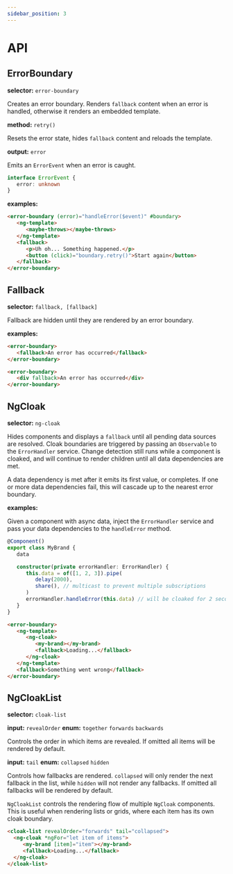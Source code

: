 ```yaml
---
sidebar_position: 3
---
```


# API

## ErrorBoundary

**selector:** `error-boundary`

Creates an error boundary. Renders `fallback` content when an error is handled,
otherwise it renders an embedded template.

**method:** `retry()`

Resets the error state, hides `fallback` content and reloads the template.

**output:** `error`

Emits an `ErrorEvent` when an error is caught.

```ts
interface ErrorEvent {
   error: unknown
}
```

**examples:**

```html
<error-boundary (error)="handleError($event)" #boundary>
   <ng-template>
      <maybe-throws></maybe-throws>
   </ng-template>
   <fallback>
      <p>Uh oh... Something happened.</p>
      <button (click)="boundary.retry()">Start again</button>
   </fallback>
</error-boundary>
```

## Fallback

**selector:** `fallback, [fallback]`

Fallback are hidden until they are rendered by an error boundary.

**examples:**

```html
<error-boundary>
   <fallback>An error has occurred</fallback>
</error-boundary>
```

```html
<error-boundary>
   <div fallback>An error has occurred</div>
</error-boundary>
```

## NgCloak

**selector:** `ng-cloak`

Hides components and displays a `fallback` until all pending data sources are resolved. Cloak boundaries are triggered
by passing an `Observable` to the `ErrorHandler` service. Change detection still runs while a component is cloaked,
and will continue to render children until all data dependencies are met.

A data dependency is met after it emits its first value, or completes. If one or more data dependencies fail, this
will cascade up to the nearest error boundary.

**examples:**

Given a component with async data, inject the `ErrorHandler` service and pass your data dependencies to the `handleError`
method.

```ts
@Component()
export class MyBrand {
   data

   constructor(private errorHandler: ErrorHandler) {
      this.data = of([1, 2, 3]).pipe(
         delay(2000),
         share(), // multicast to prevent multiple subscriptions
      )
      errorHandler.handleError(this.data) // will be cloaked for 2 seconds
   }
}
```

```html
<error-boundary>
   <ng-template>
      <ng-cloak>
         <my-brand></my-brand>
         <fallback>Loading...</fallback>
      </ng-cloak>
   </ng-template>
   <fallback>Something went wrong</fallback>
</error-boundary>
```

## NgCloakList

**selector:** `cloak-list`

**input:** `revealOrder` **enum:** `together` `forwards` `backwards`

Controls the order in which items are revealed. If omitted all items will be rendered by default.

**input:** `tail` **enum:** `collapsed` `hidden`

Controls how fallbacks are rendered. `collapsed` will only render the next fallback in the list, while `hidden` will
not render any fallbacks. If omitted all fallbacks will be rendered by default.

`NgCloakList` controls the rendering flow of multiple `NgCloak` components. This is useful when rendering lists or grids, where each
item has its own cloak boundary.

```html
<cloak-list revealOrder="forwards" tail="collapsed">
  <ng-cloak *ngFor="let item of items">
     <my-brand [item]="item"></my-brand>
     <fallback>Loading...</fallback>
  </ng-cloak>
</cloak-list>
```
